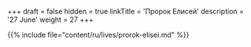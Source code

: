 +++
draft = false
hidden = true
linkTitle = 'Пророк Елисей'
description = '27 June'
weight = 27
+++

{{% include file="content/ru/lives/prorok-elisei.md" %}}
